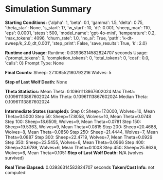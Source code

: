 # Simulation Summary

**Starting Conditions:**
{'alpha': 1, 'beta': 0.1, 'gamma': 1.5, 'delta': 0.75, 'theta_star': None, 's_start': 17, 'w_start': 10, 'dt': 0.001, 'sheep_max': 110, 'eps': 0.0001, 'steps': 500, 'model_name': 'gpt-4o-mini', 'temperature': 0.2, 'max_tokens': 4096, 'churn_rate': 1.0, 'no_ai': True, 'path': 'k-dt-sweep/k_2.0_dt_0.001', 'step_print': False, 'save_results': True, 'k': 2.0}

**Runtime and Usage:**
Runtime: 0.03936314582824707 seconds
Usage: {'prompt_tokens': 0, 'completion_tokens': 0, 'total_tokens': 0, 'cost': 0.0, 'calls': 0}
Prompt Type: None

**Final Counts:**
Sheep: 27.108552180792216
Wolves: 5

**Step of Last Wolf Death:**
None

**Theta Statistics:**
Mean Theta: 0.10961113867602024
Max Theta: 0.10961113867602024
Min Theta: 0.10961113867602024
Median Theta: 0.10961113867602024

**Intermediate States (sampled):**
Step 0: Sheep=17.0000, Wolves=10, Mean Theta=0.5000
Step 50: Sheep=17.8058, Wolves=10, Mean Theta=0.0748
Step 100: Sheep=18.6509, Wolves=9, Mean Theta=0.0781
Step 150: Sheep=19.5363, Wolves=9, Mean Theta=0.0815
Step 200: Sheep=20.4688, Wolves=8, Mean Theta=0.0850
Step 250: Sheep=21.4444, Wolves=7, Mean Theta=0.0887
Step 300: Sheep=22.4719, Wolves=7, Mean Theta=0.0926
Step 350: Sheep=23.5455, Wolves=6, Mean Theta=0.0966
Step 400: Sheep=24.6789, Wolves=6, Mean Theta=0.1008
Step 450: Sheep=25.8636, Wolves=6, Mean Theta=0.1051
**Step of Last Wolf Death:** N/A (wolves survived)

**Real Time Elapsed:** 0.03936314582824707 seconds
**Token/Cost Info:** not computed